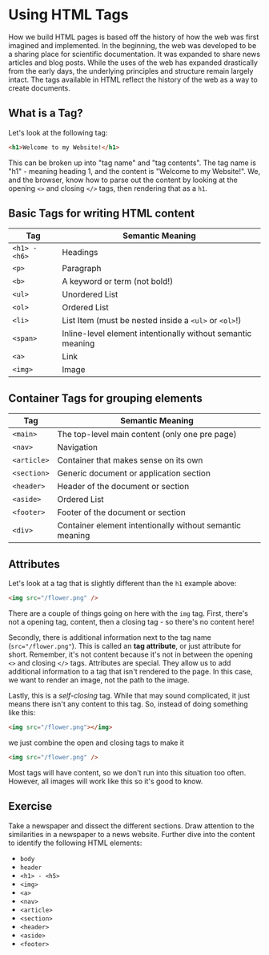 # Using HTML Tags
How we build HTML pages is based off the history of how the web was first imagined and implemented. In the beginning, the web was developed to be a sharing place for scientific documentation. It was expanded to share news articles and blog posts. While the uses of the web has expanded drastically from the early days, the underlying principles and structure remain largely intact. The tags available in HTML reflect the history of the web as a way to create documents.

## What is a Tag?
Let's look at the following tag:

```html
<h1>Welcome to my Website!</h1>
```

This can be broken up into "tag name" and "tag contents". The tag name is "h1" - meaning heading 1, and the content is "Welcome to my Website!". We, and the browser, know how to parse out the content by looking at the opening `<>` and closing `</>` tags, then rendering that as a `h1`.

## Basic Tags for writing HTML content

Tag	| Semantic Meaning
----|-----------------
`<h1> - <h6>` | Headings
`<p>` | Paragraph
`<b>` | A keyword or term (not bold!)
`<ul>` | Unordered List
`<ol>` | Ordered List
`<li>` | List Item (must be nested inside a `<ul>` or `<ol>`!)
`<span>` | Inline-level element intentionally without semantic meaning
`<a>` | Link
`<img>` | Image

## Container Tags for grouping elements

Tag	| Semantic Meaning
----|-----------------
`<main>` | The top-level main content (only one pre page)
`<nav>` | Navigation
`<article>` | Container that makes sense on its own
`<section>` | Generic document or application section
`<header>` | Header of the document or section
`<aside>` | Ordered List
`<footer>` | Footer of the document or section
`<div>` | Container element intentionally without semantic meaning


## Attributes
Let's look at a tag that is slightly different than the `h1` example above:

```html
<img src="/flower.png" />
```

There are a couple of things going on here with the `img` tag. First, there's not a opening tag, content, then a closing tag - so there's no content here!

Secondly, there is additional information next to the tag name (`src="/flower.png"`). This is called an **tag attribute**, or just attribute for short. Remember, it's not content because it's not in between the opening `<>` and closing `</>` tags. Attributes are special. They allow us to add additional information to a tag that isn't rendered to the page. In this case, we want to render an image, not the path to the image.

Lastly, this is a *self-closing* tag. While that may sound complicated, it just means there isn't any content to this tag. So, instead of doing something like this:

```html
<img src="/flower.png"></img>
```

we just combine the open and closing tags to make it

```html
<img src="/flower.png" />
```

Most tags will have content, so we don't run into this situation too often. However, all images will work like this so it's good to know.

## Exercise
Take a newspaper and dissect the different sections. Draw attention to the similarities in a newspaper to a news website. Further dive into the content to identify the following HTML elements:

* `body`
* `header`
* `<h1> - <h5>`
* `<img>`
* `<a>`
* `<nav>`
* `<article>`
* `<section>`
* `<header>`
* `<aside>`
* `<footer>`
